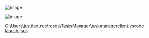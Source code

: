 
![image](https://github.com/user-attachments/assets/6b16850a-9c7e-48cb-8c16-03547d7efee3)


![image](https://github.com/user-attachments/assets/ab98977d-f0f1-4454-beab-24e1827b6dd1)

C:\Users\justi\source\repos\TasksManager\taskmanagerclient\.vscode
[launch.json](https://github.com/user-attachments/files/16540453/launch.json)
